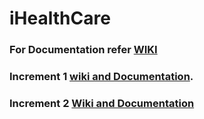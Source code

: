 # iHealthCare

### For Documentation refer <a href="https://github.com/Chaitanyaperavali/iHealthCare/wiki">WIKI</a>

### Increment 1 <a href="https://github.com/Chaitanyaperavali/iHealthCare/wiki/Increment-1">wiki and Documentation</a>.

### Increment 2 <a href="https://github.com/Chaitanyaperavali/iHealthCare/wiki/Increment-2">Wiki and Documentation</a>

